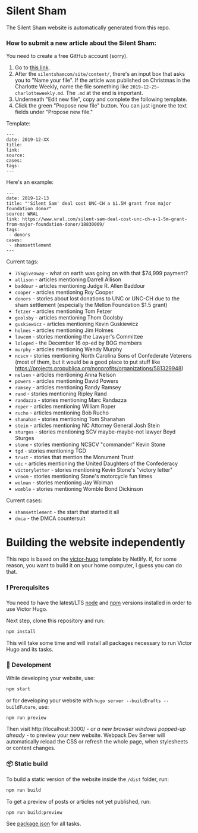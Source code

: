 # Silent Sham

The Silent Sham website is automatically generated from this repo.

### How to submit a new article about the Silent Sham:

You need to create a free GitHub account (sorry).

1. Go to [this link](https://github.com/silentshamunc/silentshamcom/new/master/site/content/links).
2. After the `silentshamcom/site/content/`, there's an input box that asks you to "Name your file". If
   the article was published on Christmas in the Charlotte Weekly, name
   the file something like `2019-12-25-charlotteweekly.md`. The `.md`
   at the end is important.
3. Underneath "Edit new file", copy and complete the following template.
4. Click the green "Propose new file" button. You can just ignore the text fields under "Propose new file."

Template:

```
---
date: 2019-12-XX
title: 
link: 
source: 
cases:
tags:
---
```

Here's an example:

```
---
date: 2019-12-13
title: "'Silent Sam' deal cost UNC-CH a $1.5M grant from major foundation donor"
source: WRAL
link: https://www.wral.com/silent-sam-deal-cost-unc-ch-a-1-5m-grant-from-major-foundation-donor/18830069/
tags:
 - donors
cases:
 - shamsettlement
---
```

Current tags:

 * `75kgiveaway` - what on earth was going on with that $74,999 payment?
 * `allison` - articles mentioning Darrell Allison
 * `baddour` - articles mentioning Judge R. Allen Baddour
 * `cooper` - articles mentioning Roy Cooper
 * `donors` - stories about lost donations to UNC or UNC-CH due to the sham settlement (especially the Mellon Foundation $1.5 grant)
 * `fetzer` - articles mentioning Tom Fetzer
 * `goolsby` - articles mentioning Thom Goolsby
 * `guskiewicz` - articles mentioning Kevin Guskiewicz
 * `holmes` - articles mentioning Jim Holmes
 * `lawcom` - stories mentioning the Lawyer's Committee
 * `loloped` - the December 16 op-ed by BOG members
 * `murphy` - articles mentioning Wendy Murphy
 * `ncscv` - stories mentioning North Carolina Sons of Confederate Veterens (most of them, but it would be a good place to put stuff like https://projects.propublica.org/nonprofits/organizations/581329948)
 * `nelson` - articles mentioning Anna Nelson
 * `powers` - articles mentioning David Powers
 * `ramsey` - articles mentioning Randy Ramsey
 * `rand` - stories mentioning Ripley Rand
 * `randazza` - stories mentioning Marc Randazza
 * `roper` - articles mentioning William Roper
 * `rucho` - articles mentioning Bob Rucho
 * `shanahan` - stories mentioning Tom Shanahan
 * `stein` - articles mentioning NC Attorney General Josh Stein
 * `sturges` - stories mentioning SCV maybe-maybe-not lawyer Boyd Sturges
 * `stone` - stories mentioning NCSCV "commander" Kevin Stone
 * `tgd` - stories mentioning TGD
 * `trust` - stories that mention the Monument Trust
 * `udc` - articles mentioning the United Daughters of the Confederacy
 * `victoryletter` - stories mentioning Kevin Stone's "victory letter"
 * `vroom` - stories mentioning Stone's motorcycle fun times
 * `wolman` - stories mentioning Jay Wolman
 * `womble` - stories mentioning Womble Bond Dickinson

Current cases:

 * `shamsettlement` - the start that started it all
 * `dmca` - the DMCA countersuit

# Building the website independently

This repo is based on the [victor-hugo](https://github.com/netlify-templates/victor-hugo) template by Netlify.
If, for some reason, you want to build it on your home computer, I guess you can do that.

### :exclamation: Prerequisites

You need to have the latest/LTS [node](https://nodejs.org/en/download/) and [npm](https://www.npmjs.com/get-npm) versions installed in order to use Victor Hugo.

Next step, clone this repository and run:

```bash
npm install
```

This will take some time and will install all packages necessary to run Victor Hugo and its tasks.

### :construction_worker: Development

While developing your website, use:

```bash
npm start
```

or for developing your website with `hugo server --buildDrafts --buildFuture`, use:

```bash
npm run preview
```

Then visit http://localhost:3000/ _- or a new browser windows popped-up already -_ to preview your new website. Webpack Dev Server will automatically reload the CSS or refresh the whole page, when stylesheets or content changes.

### :package: Static build

To build a static version of the website inside the `/dist` folder, run:

```bash
npm run build
```

To get a preview of posts or articles not yet published, run:

```bash
npm run build:preview
```

See [package.json](package.json#L8) for all tasks.

